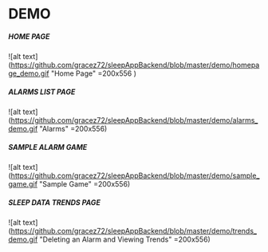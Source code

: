 # **DEMO**

##### HOME PAGE

![alt text](https://github.com/gracez72/sleepAppBackend/blob/master/demo/homepage_demo.gif "Home Page" =200x556 )

##### ALARMS LIST PAGE

![alt text](https://github.com/gracez72/sleepAppBackend/blob/master/demo/alarms_demo.gif "Alarms" =200x556)

##### SAMPLE ALARM GAME

![alt text](https://github.com/gracez72/sleepAppBackend/blob/master/demo/sample_game.gif "Sample Game" =200x556)

##### SLEEP DATA TRENDS PAGE

![alt text](https://github.com/gracez72/sleepAppBackend/blob/master/demo/trends_demo.gif "Deleting an Alarm and Viewing Trends" =200x556)